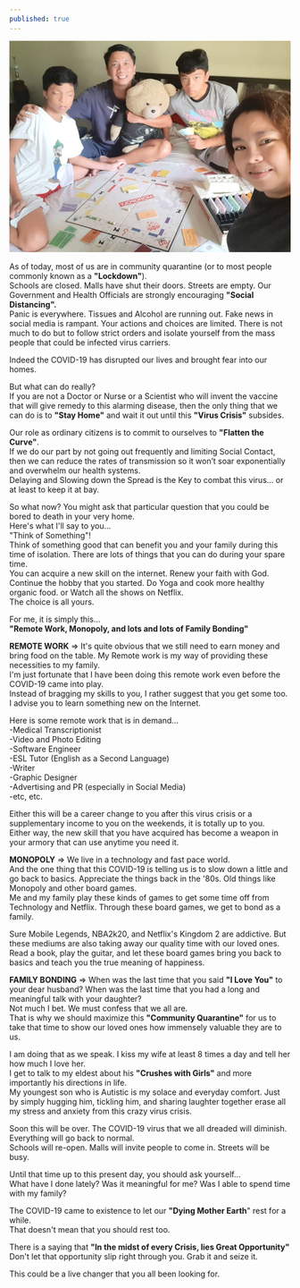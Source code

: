 ```yaml
---
published: true
---
```

![Monopoly](/images/Monopoly.jpg)

As of today, most of us are in community quarantine (or to most people commonly known as a **"Lockdown"**).   
Schools are closed. Malls have shut their doors. Streets are empty.
Our Government and Health Officials are strongly encouraging **"Social Distancing".**   
Panic is everywhere. Tissues and Alcohol are running out. Fake news in social media is rampant. 
Your actions and choices are limited. There is not much to do but to follow strict orders and isolate yourself from the mass people that could be infected virus carriers.

Indeed the COVID-19 has disrupted our lives and brought fear into our homes. 

But what can do really?   
If you are not a Doctor or Nurse or a Scientist who will invent the vaccine that will give remedy to this alarming disease, then the only thing that we can do is to **"Stay Home"** and wait it out until this **"Virus Crisis"** subsides.

Our role as ordinary citizens is to commit to ourselves to **"Flatten the Curve"**.   
If we do our part by not going out frequently and limiting Social Contact, then we can reduce the rates of transmission so it won’t soar exponentially and overwhelm our health systems.   
Delaying and Slowing down the Spread is the Key to combat this virus... or at least to keep it at bay.

So what now? You might ask that particular question that you could be bored to death in your very home.   
Here's what I'll say to you...   
"Think of Something"!   
Think of something good that can benefit you and your family during this time of isolation.
There are lots of things that you can do during your spare time.   
You can acquire a new skill on the internet. Renew your faith with God. Continue the hobby that you started. Do Yoga and cook more healthy organic food. or Watch all the shows on Netflix.   
The choice is all yours.

For me, it is simply this...   
**"Remote Work, Monopoly, and lots and lots of Family Bonding"**

**REMOTE WORK** => It's quite obvious that we still need to earn money and bring food on the table. 
My Remote work is my way of providing these necessities to my family.   
I'm just fortunate that I have been doing this remote work even before the COVID-19 came into play.   
Instead of bragging my skills to you, I rather suggest that you get some too. I advise you to learn something new on the Internet. 

Here is some remote work that is in demand...   
-Medical Transcriptionist   
-Video and Photo Editing   
-Software Engineer   
-ESL Tutor (English as a Second Language)   
-Writer   
-Graphic Designer   
-Advertising and PR (especially in Social Media)   
-etc, etc.

Either this will be a career change to you after this virus crisis or a supplementary income to you on the weekends, it is totally up to you.   
Either way, the new skill that you have acquired has become a weapon in your armory that can use anytime you need it.

**MONOPOLY** => We live in a technology and fast pace world.   
And the one thing that this COVID-19 is telling us is to slow down a little and go back to basics. Appreciate the things back in the '80s. 
Old things like Monopoly and other board games.   
Me and my family play these kinds of games to get some time off from Technology and Netflix.   Through these board games, we get to bond as a family. 

Sure Mobile Legends, NBA2k20, and Netflix's Kingdom 2 are addictive. But these mediums are also taking away our quality time with our loved ones.   
Read a book, play the guitar, and let these board games bring you back to basics and teach you the true meaning of happiness.

**FAMILY BONDING** => When was the last time that you said **"I Love You"** to your dear husband? 
When was the last time that you had a long and meaningful talk with your daughter?   
Not much I bet. We must confess that we all are.   
That is why we should maximize this **"Community Quarantine"** for us to take that time to show our loved ones how immensely valuable they are to us. 

I am doing that as we speak. I kiss my wife at least 8 times a day and tell her how much I love her.   
I get to talk to my eldest about his **"Crushes with Girls"** and more importantly his directions in life.   
My youngest son who is Autistic is my solace and everyday comfort. Just by simply hugging him, tickling him, and sharing laughter together erase all my stress and anxiety from this crazy virus crisis. 

Soon this will be over. The COVID-19 virus that we all dreaded will diminish.   
Everything will go back to normal.   
Schools will re-open. Malls will invite people to come in. 
Streets will be busy.

Until that time up to this present day, you should ask yourself...   
What have I done lately? Was it meaningful for me? 
Was I able to spend time with my family? 

The COVID-19 came to existence to let our **"Dying Mother Earth**" rest for a while.   
That doesn't mean that you should rest too.

There is a saying that **"In the midst of every Crisis, lies Great Opportunity"**   
Don't let that opportunity slip right through you. Grab it and seize it.

This could be a live changer that you all been looking for.






